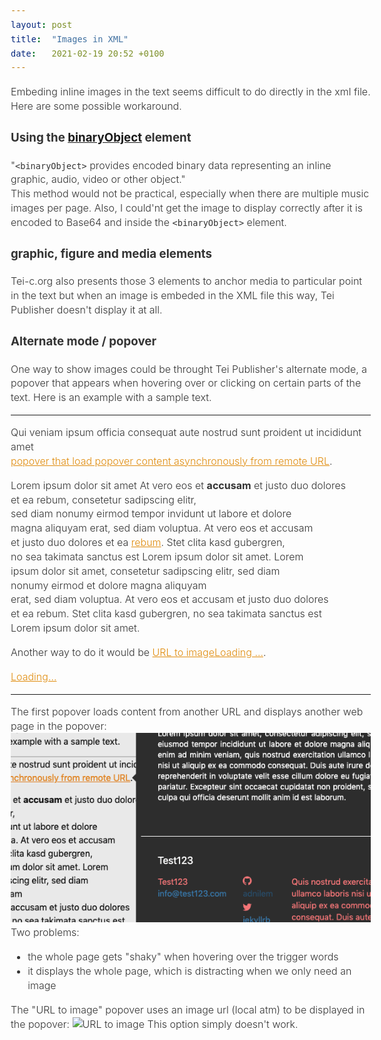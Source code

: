 ```yaml
---
layout: post
title:  "Images in XML"
date:   2021-02-19 20:52 +0100
---
```


Embeding inline images in the text seems difficult to do directly in the xml file. 
Here are some possible workaround.

### Using the [binaryObject](https://tei-c.org/release/doc/tei-p5-doc/en/html/ref-binaryObject.html) element
"`<binaryObject>` provides encoded binary data representing an inline graphic, audio, video or other object." <br>
This method would not be practical, especially when there are multiple music images per page. 
Also, I could'nt get the image to display correctly after it is encoded to Base64 and inside the `<binaryObject>` element. 

### graphic, figure and media elements
Tei-c.org also presents those 3 elements to anchor media to particular point in the text but when an image is embeded in the XML file this way, Tei Publisher doesn't display it at all. 

### Alternate mode / popover
One way to show images could be throught Tei Publisher's alternate mode, a popover that appears when hovering over or clicking on certain parts of the text. 
Here is an example with a sample text. 

<hr>
<html>
    <head>
        <meta charset="UTF-8">
        <meta name="viewport" content="width=device-width, initial-scale=1.0">
        <meta http-equiv="X-UA-Compatible" content="ie=edge">
        <title>TEI Publisher Webcomponents Example</title>
        <script src="https://unpkg.com/@webcomponents/webcomponentsjs@2.4.3/webcomponents-loader.js"></script>
        <script type="module" src="https://unpkg.com/@teipublisher/pb-components@latest/dist/pb-components-bundle.js"></script>
        <script type="module" src="https://unpkg.com/@teipublisher/pb-components@latest/dist/pb-leaflet-map.js"></script>
        <style>
            @import url('https://fonts.googleapis.com/css?family=Oswald|Roboto&display=swap');
            body {
                margin: 10px 20px;
                font-size: 16px;
                font-family: 'Roboto', 'Noto', sans - serif;
                line-height: 1.42857;
                font-weight: 300;
                color: #333333;
                --paper-tooltip-delay-in: 200;
            }
            body {
                /* Default theme to use unless specified via property */
                --pb-popover-theme: "light-border";
                --pb-popover-font-size: 14px;
                --pb-popover-max-width: 480px;
                --pb-popover-placement: "bottom";
                --pb-popover-fallback-placement: "top right";
            }
            pb-popover, .trigger {
                color: rgb(224, 140, 13);
                text-decoration: underline;
            }
            /* Address a specific popup (popup-class="info")*/
            .info {
                --pb-popover-font-size: 18px;
            }
            .note {
                font-style: italic;
            }
        </style>   
    </head>
    <body>
    		<pb-page endpoint="https://teipublisher.com/exist/apps/tei-publisher">
		    <main>  
		        <p>Qui veniam ipsum officia consequat aute nostrud sunt proident ut incididunt amet<br>
		            <span class="trigger" id="dolore">popover that load popover content asynchronously from remote URL</span>.</p>
		        <p>Lorem ipsum dolor sit amet
		            At vero eos et <strong>accusam</strong> et justo duo dolores<br> 
		            et ea rebum, consetetur sadipscing elitr,<br>
		            sed diam nonumy eirmod tempor invidunt ut labore et dolore<br>
		            magna aliquyam erat, sed diam voluptua. At vero eos et accusam<br> 
		            et justo duo dolores et ea <pb-popover theme="light">rebum<template slot="alternate">A standard text popup.</template></pb-popover>. Stet clita kasd gubergren,<br> 
		            no sea takimata sanctus est Lorem ipsum dolor sit amet. Lorem<br>
		            ipsum dolor sit amet, consetetur sadipscing elitr, sed diam<br>
		            nonumy eirmod et dolore magna aliquyam<br> 
		            erat, sed diam voluptua. At vero eos et accusam et justo duo dolores<br>
		            et ea rebum. Stet clita kasd gubergren, no sea takimata sanctus est<br>
		            Lorem ipsum dolor sit amet.</p>
		        <p>Another way to do it would be
		            <pb-popover remote="http://127.0.0.1:4000/ddd/img/riemann-sample-music.jpg" persistant="">URL to image<span slot="alternate">Loading ...</span></pb-popover>.</p>
		        <pb-popover for="dolore" remote="http://127.0.0.1:4000/ddd/">Loading...</pb-popover>
		    </main>
		</pb-page>  
    </body>
</html>
<hr>

The first popover loads content from another URL and displays another web page in the popover:
![First popover: web page as popover content](../img/url-page.png)
Two problems:
- the whole page gets "shaky" when hovering over the trigger words
- it displays the whole page, which is distracting when we only need an image

The "URL to image" popover uses an image url (local atm) to be displayed in the popover:
![URL to image](..b/img/url-image.png)
This option simply doesn't work. 
